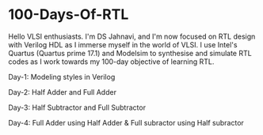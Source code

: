 # 100-Days-Of-RTL
Hello VLSI enthusiasts. I'm DS Jahnavi, and I'm now focused on RTL design with Verilog HDL as I immerse myself in the world of VLSI. I use Intel's Quartus (Quartus prime 17.1) and Modelsim to synthesise and simulate RTL codes as I work towards my 100-day objective of learning RTL. 

Day-1: Modeling styles in Verilog

Day-2: Half Adder and Full Adder

Day-3: Half Subtractor and Full Subtractor

Day-4: Full Adder using Half Adder & Full subractor using Half subractor







































































































